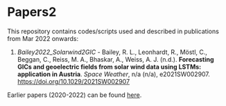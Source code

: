 # Papers2
This repository contains codes/scripts used and described in publications from Mar 2022 onwards:

1. _Bailey2022_Solarwind2GIC_ - Bailey, R. L., Leonhardt, R., Möstl, C., Beggan, C., Reiss, M. A., Bhaskar, A., Weiss, A. J. (n.d.). **Forecasting GICs and geoelectric fields from solar wind data using LSTMs: application in Austria**. _Space Weather_, n/a (n/a), e2021SW002907. https://doi.org/10.1029/2021SW002907

Earlier papers (2020-2022) can be found [here](https://github.com/helioforecast/Papers).
